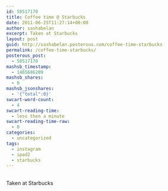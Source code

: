 ```yaml
---
id: 58517170
title: Coffee time @ Starbucks
date: 2011-06-25T11:27:14+00:00
author: sashabelan
excerpt: Taken at Starbucks
layout: post
guid: http://sashabelan.posterous.com/coffee-time-starbucks
permalink: /coffee-time-starbucks/
posterous_post:
  - 58517170
mashsb_timestamp:
  - 1465686209
mashsb_shares:
  - 0
mashsb_jsonshares:
  - '{"total":0}'
swcart-word-count:
  - 4
swcart-reading-time:
  - less then a minute
swcart-reading-time-raw:
  - 0
categories:
  - uncategorized
tags:
  - instagram
  - ipad2
  - starbucks
---
```

[](http://instagr.am/p/GWaEu/)  
Taken at Starbucks